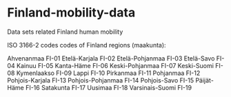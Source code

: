 # Finland-mobility-data
Data sets related Finland human mobility


ISO 3166-2 codes codes of Finland regions (maakunta):

Ahvenanmaa	FI-01
Etelä-Karjala	FI-02
Etelä-Pohjanmaa	FI-03
Etelä-Savo	FI-04
Kainuu	FI-05
Kanta-Häme	FI-06
Keski-Pohjanmaa	FI-07
Keski-Suomi	FI-08
Kymenlaakso	FI-09
Lappi	FI-10
Pirkanmaa	FI-11
Pohjanmaa	FI-12
Pohjois-Karjala	FI-13
Pohjois-Pohjanmaa	FI-14
Pohjois-Savo	FI-15
Päijät-Häme	FI-16
Satakunta	FI-17
Uusimaa	FI-18
Varsinais-Suomi	FI-19
